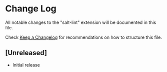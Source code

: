 # Change Log

All notable changes to the "salt-lint" extension will be documented in this file.

Check [Keep a Changelog](http://keepachangelog.com/) for recommendations on how to structure this file.

## [Unreleased]

- Initial release